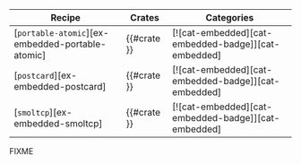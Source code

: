 | Recipe | Crates | Categories |
|--------|--------|------------|
| [`portable-atomic`][ex-embedded-portable-atomic] | {{#crate }} | [![cat-embedded][cat-embedded-badge]][cat-embedded] |
| [`postcard`][ex-embedded-postcard] | {{#crate }} | [![cat-embedded][cat-embedded-badge]][cat-embedded] |
| [`smoltcp`][ex-embedded-smoltcp] | {{#crate }} | [![cat-embedded][cat-embedded-badge]][cat-embedded] |

<div class="hidden">
FIXME
</div>
